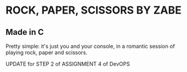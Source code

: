 # **ROCK, PAPER, SCISSORS BY ZABE**

## Made in C
Pretty simple: it's just you and your console, in a romantic session of playing rock, paper and scissors.


UPDATE for STEP 2 of ASSIGNMENT 4 of DevOPS
